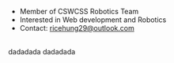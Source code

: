 
- Member of CSWCSS Robotics Team
- Interested in Web development and Robotics
- Contact: ricehung29@outlook.com 
<br>
dadadada dadadada
